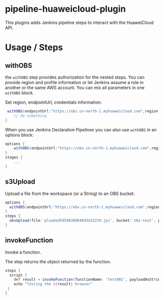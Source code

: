 # pipeline-huaweicloud-plugin
This plugins adds Jenkins pipeline steps to interact with the HuaweiCloud API.


# Usage / Steps

## withOBS

the `withOBS` step provides authorization for the nested steps.
You can provide region and profile information or let Jenkins
assume a role in another or the same AWS account.
You can mix all parameters in one `withOBS` block.

Set region, endpointUrl, credentials information:

```groovy
 withOBS(endpointUrl:"https://obs.cn-north-1.myhuaweicloud.com",region:'cn-north-1',credentials:'ZJTEST') {
    // do something
}
```

When you use Jenkins Declarative Pipelines you can also use `withOBS` in an options block:

```groovy
options {
	withOBS(endpointUrl:"https://obs.cn-north-1.myhuaweicloud.com",region:'cn-north-1',credentials:'ZJTEST')
}
stages {
	...
}
```
## s3Upload

Upload a file from the workspace (or a String) to an OBS bucket.
```groovy
options {
  withOBS(endpointUrl:"https://obs.cn-north-1.myhuaweicloud.com",region:'cn-north-1',credentials:'ZJTEST')
}
steps {
  obsUpload(file:'ploaded5959630964693432219.jpi', bucket:'obs-test', path:'/')
}
```


## invokeFunction

Invoke a function.

The step returns the object returned by the function.
```groovy
steps {
  script {
    def result = invokeFunction(functionName: 'test002', payloadAsString: '{"key": "value"}')
    echo "Testing the ${result} browser"
 }
}
```
